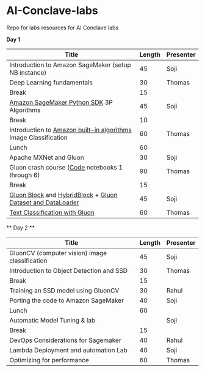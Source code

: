 # AI-Conclave-labs

Repo for labs resources for AI Conclave labs


**Day 1**

| Title                                             | Length | Presenter |
|---------------------------------------------------|--------|-----------|
| Introduction to Amazon SageMaker (setup NB instance) | 45 | Soji |
| Deep Learning fundamentals | 30 | Thomas |
| Break | 15 |  |
| [Amazon SageMaker Python SDK](https://github.com/cyrusmvahid/sagemaker-demos) 3P Algorithms | 45 | Soji |
| Break | 10 |  |
| Introduction to [Amazon built-in algorithms](https://github.com/awslabs/amazon-sagemaker-examples) Image Classification | 60 | Thomas |
| Lunch | 60 |  |
| Apache MXNet and Gluon | 30 | Soji |
| Gluon crash course ([Code](https://github.com/ThomasDelteil/DeepLearningWithMXNetGluon) notebooks 1 through 6) | 90 | Thomas |
| Break | 15 |  |
| [Gluon Block](https://mxnet.incubator.apache.org/tutorials/gluon/hybrid.html) and [HybridBlock](https://gluon.mxnet.io/chapter07_distributed-learning/hybridize.html) + [Gluon Dataset and DataLoader](https://mxnet.incubator.apache.org/tutorials/gluon/datasets.html) | 45 | Soji |
| [Text Classification with Gluon](text-classification-lab) | 60 | Thomas |

** Day 2 **

| Title                                             | Length | Presenter |
|---------------------------------------------------|--------|-----------|
| GluonCV (computer vision) image classification    | 45     | Soji      |
| Introduction to Object Detection and SSD          | 30     | Thomas    |
| Break | 15 |  |
| Training an SSD model using GluonCV               | 30     | Rahul     |
| Porting the code to Amazon SageMaker              | 40     | Soji      |
| Lunch                                             | 60     |           |
| Automatic Model Tuning & lab                      |        | Soji      |
| Break                                             | 15     |           |
| DevOps Considerations for Sagemaker               | 40     | Rahul     |
| Lambda Deployment and automation Lab              | 40     | Soji      |
| Optimizing for performance                        | 60     | Thomas    |